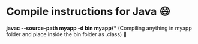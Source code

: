 # Compile instructions for Java :smile:

**javac --source-path myapp -d bin myapp/\*** (Compiling anything in myapp folder and place inside the bin folder as .class) :rocket:
